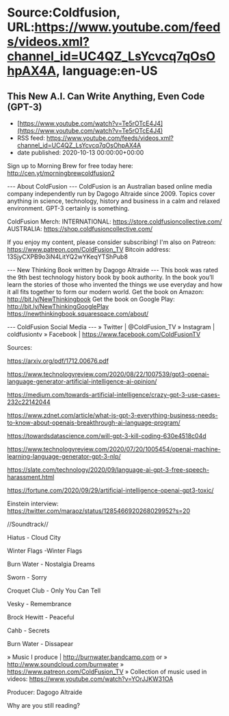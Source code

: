 # Source:Coldfusion, URL:https://www.youtube.com/feeds/videos.xml?channel_id=UC4QZ_LsYcvcq7qOsOhpAX4A, language:en-US

## This New A.I. Can Write Anything, Even Code (GPT-3)
 - [https://www.youtube.com/watch?v=Te5rOTcE4J4](https://www.youtube.com/watch?v=Te5rOTcE4J4)
 - RSS feed: https://www.youtube.com/feeds/videos.xml?channel_id=UC4QZ_LsYcvcq7qOsOhpAX4A
 - date published: 2020-10-13 00:00:00+00:00

Sign up to Morning Brew for free today here: http://cen.yt/morningbrewcoldfusion2

--- About ColdFusion ---
ColdFusion is an Australian based online media company independently run by Dagogo Altraide since 2009. Topics cover anything in science, technology, history and business in a calm and relaxed environment. GPT-3 certainly is something.

ColdFusion Merch:
INTERNATIONAL: https://store.coldfusioncollective.com/
AUSTRALIA: https://shop.coldfusioncollective.com/

If you enjoy my content, please consider subscribing!
I'm also on Patreon: https://www.patreon.com/ColdFusion_TV
Bitcoin address: 13SjyCXPB9o3iN4LitYQ2wYKeqYTShPub8

--- New Thinking Book written by Dagogo Altraide ---
This book was rated the 9th best technology history book by book authority.
In the book you’ll learn the stories of those who invented the things we use everyday and how it all fits together to form our modern world.
Get the book on Amazon: http://bit.ly/NewThinkingbook
Get the book on Google Play: http://bit.ly/NewThinkingGooglePlay
https://newthinkingbook.squarespace.com/about/

--- ColdFusion Social Media ---
» Twitter | @ColdFusion_TV
» Instagram | coldfusiontv
» Facebook | https://www.facebook.com/ColdFusionTV

Sources:

https://arxiv.org/pdf/1712.00676.pdf

https://www.technologyreview.com/2020/08/22/1007539/gpt3-openai-language-generator-artificial-intelligence-ai-opinion/

https://medium.com/towards-artificial-intelligence/crazy-gpt-3-use-cases-232c22142044


https://www.zdnet.com/article/what-is-gpt-3-everything-business-needs-to-know-about-openais-breakthrough-ai-language-program/

https://towardsdatascience.com/will-gpt-3-kill-coding-630e4518c04d

https://www.technologyreview.com/2020/07/20/1005454/openai-machine-learning-language-generator-gpt-3-nlp/


https://slate.com/technology/2020/09/language-ai-gpt-3-free-speech-harassment.html

https://fortune.com/2020/09/29/artificial-intelligence-openai-gpt3-toxic/

Einstein interview: https://twitter.com/maraoz/status/1285466920268029952?s=20


//Soundtrack//

Hiatus - Cloud City

Winter Flags -Winter Flags

Burn Water - Nostalgia Dreams

Sworn - Sorry

Croquet Club - Only You Can Tell

Vesky - Remembrance

Brock Hewitt - Peaceful

Cahb - Secrets

Burn Water - Dissapear

» Music I produce | http://burnwater.bandcamp.com or 
» http://www.soundcloud.com/burnwater
» https://www.patreon.com/ColdFusion_TV
» Collection of music used in videos: https://www.youtube.com/watch?v=YOrJJKW31OA

Producer: Dagogo Altraide

Why are you still reading?

